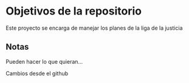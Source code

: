 # Objetivos de la repositorio

Este proyecto se encarga de manejar los planes de la liga de la justicia


## Notas
Pueden hacer lo que quieran...

Cambios desde el github
